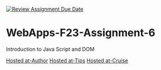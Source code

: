 [![Review Assignment Due Date](https://classroom.github.com/assets/deadline-readme-button-24ddc0f5d75046c5622901739e7c5dd533143b0c8e959d652212380cedb1ea36.svg)](https://classroom.github.com/a/b9NC0g7h)
# WebApps-F23-Assignment-6
Introduction to Java Script and DOM


[Hosted at-Author](https://44-563-webapps-f23.github.io/44563-webapps-f23-assignment6-venkateswararo/author.html)
[Hosted at-Tips](https://44-563-webapps-f23.github.io/44563-webapps-f23-assignment6-venkateswararo/tips.html)
[Hosted at-Cruise](https://44-563-webapps-f23.github.io/44563-webapps-f23-assignment6-venkateswararo/cruise.html)



